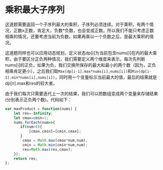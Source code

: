 # 乘积最大子序列

这道题需要返回一个子序列最大的乘积，子序列必须连续。对于乘积，有两个情况，正数x正数，肯定大，负数*负数，也会变成正数。所以我们不能只考虑正数相乘的情况，还要考虑当前为负数，如果再乘以一个负数之后，是最大乘积的情况。

这道题同样也可以应用动态规划，定义状态dp[i]为当前包含nums[i]在内的最大乘积，由于要区分正负两种情况，我们需要定义两个维度来表示，每次先判断nums[i]的正负，如果为负，我们交换所保存的最大和最小的两个数（因为，正负相乘肯定更小），之后我们取`Max(dp[i-1].max*nums[i],nums[i])`和`Min(dp[i-1].min*nums[i],nums[i])`，同时用一个变量标示当前最大的值，最后的结果就是dp[n].max和res的较大者。

由于我们每次只需要迭代上一次的结果，我们可以把数组变成两个变量来存储结果(分别表示正负两个数)。代码如下：

```javascript
var maxProduct = function(nums) {
    let res=-Infinity;
    let cmax=cmin=1;
    nums.forEach(num=>{
       if(num<0){
           [cmax,cmin]=[cmin,cmax];
       } 
        cmax = Math.max(cmax*num,num);
        cmin = Math.min(cmin*num,num);
        res=Math.max(res,cmax);
    });
    return res;
};
```

